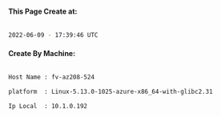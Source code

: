 
   
#### This Page Create at:

```bash

2022-06-09 - 17:39:46 UTC

```

#### Create By Machine:

```bash

Host Name : fv-az208-524

platform  : Linux-5.13.0-1025-azure-x86_64-with-glibc2.31

Ip Local  : 10.1.0.192

```

